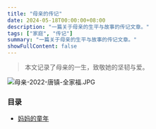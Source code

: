 ```yaml
---
title: "母亲的传记"
date: 2024-05-18T00:00:00+08:00
description: "一篇关于母亲的生平与故事的传记文章。"
tags: ["家庭", "传记"]
summary: "一篇关于母亲的生平与故事的传记文章。"
showFullContent: false
---
```


> 本文记录了母亲的一生，致敬她的坚韧与爱。

![母亲-2022-唐镇-全家福.JPG](/images/mother/2022/母亲-2022-唐镇-全家福.jpg)

### 目录
- [妈妈的童年](/posts/mother-biography/childhood/)



